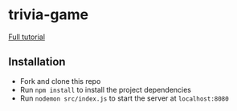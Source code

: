 # trivia-game

[Full tutorial](https://codewithhou.com/blog/introduction-to-node-js-part-vi-building-a-live-trivia-game-with-socket-io)

## Installation

- Fork and clone this repo
- Run `npm install` to install the project dependencies
- Run `nodemon src/index.js` to start the server at `localhost:8080`
